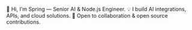 👋 Hi, I'm Spring — Senior AI & Node.js Engineer.
💡 I build AI integrations, APIs, and cloud solutions.
🚀 Open to collaboration & open source contributions.
